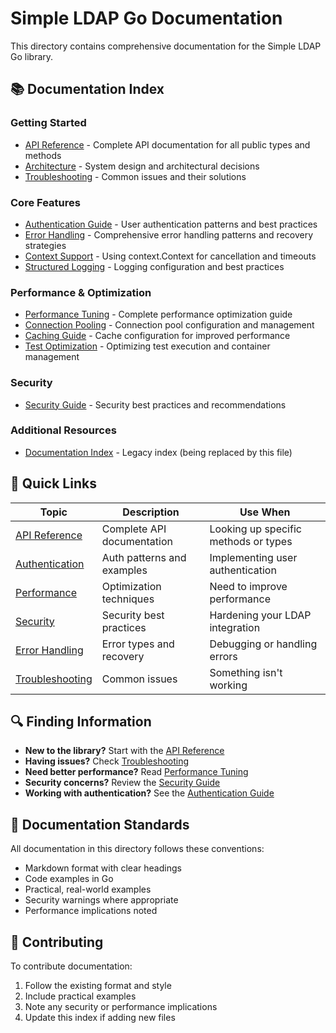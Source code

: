 # Simple LDAP Go Documentation

This directory contains comprehensive documentation for the Simple LDAP Go library.

## 📚 Documentation Index

### Getting Started
- [API Reference](API_REFERENCE.md) - Complete API documentation for all public types and methods
- [Architecture](ARCHITECTURE.md) - System design and architectural decisions
- [Troubleshooting](TROUBLESHOOTING.md) - Common issues and their solutions

### Core Features
- [Authentication Guide](AUTHENTICATION_GUIDE.md) - User authentication patterns and best practices
- [Error Handling](ERROR_HANDLING.md) - Comprehensive error handling patterns and recovery strategies
- [Context Support](CONTEXT_SUPPORT.md) - Using context.Context for cancellation and timeouts
- [Structured Logging](STRUCTURED_LOGGING.md) - Logging configuration and best practices

### Performance & Optimization
- [Performance Tuning](PERFORMANCE_TUNING.md) - Complete performance optimization guide
- [Connection Pooling](CONNECTION_POOLING.md) - Connection pool configuration and management
- [Caching Guide](CACHING_GUIDE.md) - Cache configuration for improved performance
- [Test Optimization](TEST_OPTIMIZATION_GUIDE.md) - Optimizing test execution and container management

### Security
- [Security Guide](SECURITY_GUIDE.md) - Security best practices and recommendations

### Additional Resources
- [Documentation Index](DOCUMENTATION_INDEX.md) - Legacy index (being replaced by this file)

## 📖 Quick Links

| Topic | Description | Use When |
|-------|-------------|----------|
| [API Reference](API_REFERENCE.md) | Complete API documentation | Looking up specific methods or types |
| [Authentication](AUTHENTICATION_GUIDE.md) | Auth patterns and examples | Implementing user authentication |
| [Performance](PERFORMANCE_TUNING.md) | Optimization techniques | Need to improve performance |
| [Security](SECURITY_GUIDE.md) | Security best practices | Hardening your LDAP integration |
| [Error Handling](ERROR_HANDLING.md) | Error types and recovery | Debugging or handling errors |
| [Troubleshooting](TROUBLESHOOTING.md) | Common issues | Something isn't working |

## 🔍 Finding Information

- **New to the library?** Start with the [API Reference](API_REFERENCE.md)
- **Having issues?** Check [Troubleshooting](TROUBLESHOOTING.md)
- **Need better performance?** Read [Performance Tuning](PERFORMANCE_TUNING.md)
- **Security concerns?** Review the [Security Guide](SECURITY_GUIDE.md)
- **Working with authentication?** See the [Authentication Guide](AUTHENTICATION_GUIDE.md)

## 📝 Documentation Standards

All documentation in this directory follows these conventions:
- Markdown format with clear headings
- Code examples in Go
- Practical, real-world examples
- Security warnings where appropriate
- Performance implications noted

## 🤝 Contributing

To contribute documentation:
1. Follow the existing format and style
2. Include practical examples
3. Note any security or performance implications
4. Update this index if adding new files